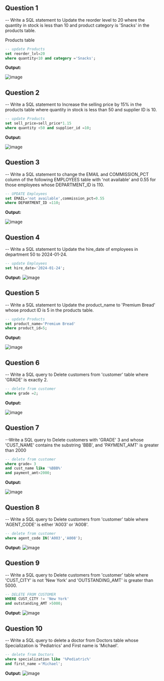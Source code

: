 **Question 1**
--
-- Write a SQL statement to Update the reorder level to 20 where the quantity in stock is less than 10 and product category is 'Snacks' in the products table.

Products table

```sql
-- update Products
set reorder_lvl=20
where quantity<10 and category ='Snacks';
```

**Output:**

![image](https://github.com/user-attachments/assets/a3334f41-72e3-4aa5-91d5-f581d4c936be)


**Question 2**
---
-- Write a SQL statement to Increase the selling price by 15% in the products table where quantity in stock is less than 50 and supplier ID is 10.

```sql
-- update Products 
set sell_price=sell_price*1.15
where quantity <50 and supplier_id =10;
```

**Output:**

![image](https://github.com/user-attachments/assets/fc46f7ac-16a5-4ed8-bbc8-394bf1cc52f3)


**Question 3**
---
-- Write a SQL statement to change the EMAIL and COMMISSION_PCT column of the following EMPLOYEES table with 'not available' and 0.55 for those employees whose DEPARTMENT_ID is 110.

```sql
-- UPDATE Employees
set EMAIL='not available',commission_pct=0.55
where DEPARTMENT_ID =110;
```

**Output:**

![image](https://github.com/user-attachments/assets/fd8fe539-22e3-4577-8e89-43bd357a52aa)


**Question 4**
---
-- Write a SQL statement to Update the hire_date of employees in department 50 to 2024-01-24.

```sql
-- update Employees
set hire_date='2024-01-24';
```

**Output:**
![image](https://github.com/user-attachments/assets/5e8bf7af-589a-4cc6-8d7e-dc5879b23a2e)




**Question 5**
---
-- Write a SQL statement to Update the product_name to 'Premium Bread' whose product ID is 5 in the products table.

```sql
-- update Products
set product_name='Premium Bread'
where product_id=5;
```

**Output:**

![image](https://github.com/user-attachments/assets/5ef6e40c-ac2c-47ec-b4ec-20219ad96748)


**Question 6**
---
-- Write a SQL query to Delete customers from 'customer' table where 'GRADE' is exactly 2.

```sql
-- delete from customer
where grade =2;
```

**Output:**

![image](https://github.com/user-attachments/assets/45abe323-3d75-4c2e-b131-5e49d82a4477)


**Question 7**
---
--Write a SQL query to Delete customers with 'GRADE' 3 and whose 'CUST_NAME' contains the substring 'BBB', and 'PAYMENT_AMT' is greater than 2000

```sql
-- delete from customer
where grade= 3 
and cust_name like '%BBB%' 
and payment_amt>2000;
```

**Output:**

![image](https://github.com/user-attachments/assets/778a59d0-e9c5-4bc6-b7a8-31ed1c6b711d)


**Question 8**
---
-- Write a SQL query to Delete customers from 'customer' table where 'AGENT_CODE' is either 'A003' or 'A008'.


```sql
-- delete from customer
where agent_code IN('A003','A008');
```

**Output:**
![image](https://github.com/user-attachments/assets/649e2c82-a669-4b95-b207-461aca128594)



**Question 9**
---
-- Write a SQL query to Delete customers from 'customer' table where 'CUST_CITY' is not 'New York' and 'OUTSTANDING_AMT' is greater than 5000.

```sql
-- DELETE FROM CUSTOMER
WHERE CUST_CITY != 'New York'
and outstanding_AMT >5000;
```

**Output:**
![image](https://github.com/user-attachments/assets/2e7d03bf-e42d-4fab-81aa-bfd1faf1edfc)


**Question 10**
---
-- Write a SQL query to delete a doctor from Doctors table whose Specialization is 'Pediatrics' and First name is 'Michael'.

```sql
-- delete from Doctors
where specialization like '%Pediatric%'
and first_name ='Michael';
```

**Output:**
![image](https://github.com/user-attachments/assets/1dc57635-b5d2-4fb7-9350-c8fdce99a768)

